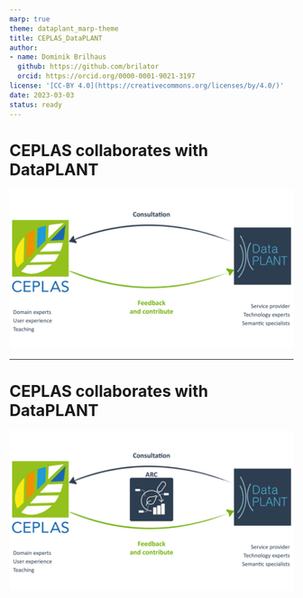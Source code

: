 ```yaml
---
marp: true
theme: dataplant_marp-theme
title: CEPLAS_DataPLANT
author: 
- name: Dominik Brilhaus
  github: https://github.com/brilator
  orcid: https://orcid.org/0000-0001-9021-3197
license: '[CC-BY 4.0](https://creativecommons.org/licenses/by/4.0/)'
date: 2023-03-03
status: ready
---
```


# CEPLAS collaborates with DataPLANT

![w:880](./../img/DataPLANT_CEPLAS_collaboration_seq1.png)

---

# CEPLAS collaborates with DataPLANT

![w:880](./../img/DataPLANT_CEPLAS_collaboration_seq2.png)
